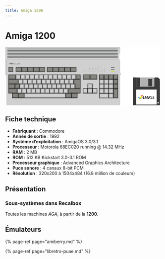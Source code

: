 ```yaml
---
title: Amiga 1200
---
```


# Amiga 1200

![](./amiga-1200/image%20%2823%29.png)

## Fiche technique

* **Fabriquant** : Commodore
* **Année de sortie** : 1992
* **Système d’exploitation** : AmigaOS 3.0/3.1
* **Processeur** : Motorola 68EC020 running @ 14.32 MHz
* **RAM** : 2 MB
* **ROM** : 512 KB Kickstart 3.0-3.1 ROM 
* **Processeur graphique** : Advanced Graphics Architecture
* **Puce sonore** : 4 canaux 8-bit PCM
* **Résolution** : 320x200 à 1504x484 \(16.8 million de couleurs\)

## Présentation

### Sous-systèmes dans Recalbox

Toutes les machines _AGA_, à partir de la **1200.**

## Émulateurs

{% page-ref page="amiberry.md" %}

{% page-ref page="libretro-puae.md" %}

